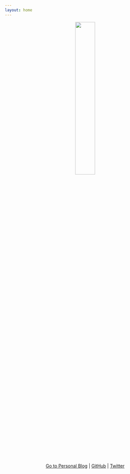 ```yaml
---
layout: home
---
```


<p align="center"><img src="https://s20.postimg.cc/lie7on02l/purez.png" width="35%" height="35%"/></p>
<p align="center"><a href="https://medium.com/zawzaww">Go to Personal Blog</a> | <a href="https://github.com/zawzaww">GitHub</a> | <a href="https://twitter.com/zawzawwme">Twitter</a></p>
